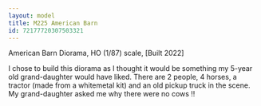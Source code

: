 ```yaml
---
layout: model
title: M225 American Barn
id: 72177720307503321
---
```


American Barn Diorama, HO (1/87) scale, [Built 2022]

I chose to build this diorama as I thought it would be something my 5-year old grand-daughter would have liked. There are 2 people, 4 horses, a tractor (made from a whitemetal kit) and an old pickup truck in the scene. My grand-daughter asked me why there were no cows !!


